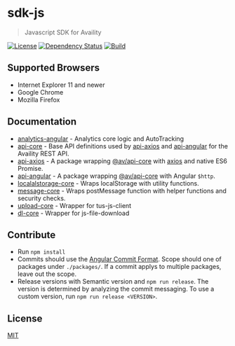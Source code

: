 # sdk-js

> Javascript SDK for Availity

[![License](https://img.shields.io/badge/license-MIT-blue.svg?style=for-the-badge&logo=MIT)](http://opensource.org/licenses/MIT)
[![Dependency Status](https://img.shields.io/david/dev/Availity/sdk-js.svg?style=for-the-badge)](https://david-dm.org/Availity/sdk-js)
[![Build](https://img.shields.io/travis/Availity/sdk-js.svg?style=for-the-badge&label=build)](https://travis-ci.org/Availity/sdk-js)

## Supported Browsers

-   Internet Explorer 11 and newer
-   Google Chrome
-   Mozilla Firefox

## Documentation

-   [analytics-angular](packages/analytics-core/README.md) - Analytics core logic and AutoTracking
-   [api-core](packages/api-core/README.md) - Base API definitions used by [api-axios](packages/api-axios/README.md) and [api-angular](api-angular/README.md) for the Availity REST API.
-   [api-axios](packages/api-axios/README.md) - A package wrapping [@av/api-core](../api-core/README.md) with [axios](https://github.com/axios/axios) and native ES6 Promise.
-   [api-angular](packages/api-angular/README.md) - A package wrapping [@av/api-core](../api-core/README.md) with Angular `$http`.
-   [localalstorage-core](packages/localstorage-core/README.md) - Wraps localStorage with utility functions.
-   [message-core](packages/message-core/README.md) - Wraps postMessage function with helper functions and security checks.
- [upload-core](packages/upload-core/README.md) - Wrapper for tus-js-client
- [dl-core](packages/dl-core/README.md) - Wrapper for js-file-download

## Contribute

- Run `npm install`
- Commits should use the [Angular Commit Format](https://github.com/angular/angular.js/blob/master/DEVELOPERS.md#type). Scope should one of packages under `./packages/`. If a commit applys to multiple packages, leave out the scope.
- Release versions with Semantic version and `npm run release`. The version is determined by analyzing the commit messaging. To use a custom version, run `npm run release <VERSION>`.

## License

[MIT](./LICENSE)
